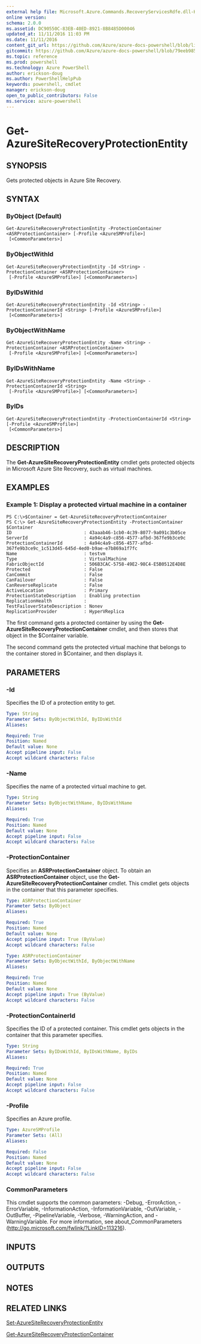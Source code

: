 ```yaml
---
external help file: Microsoft.Azure.Commands.RecoveryServicesRdfe.dll-Help.xml
online version: 
schema: 2.0.0
ms.assetid: DC90550C-83EB-40ED-8921-8B8485D00046
updated_at: 11/11/2016 11:03 PM
ms.date: 11/11/2016
content_git_url: https://github.com/Azure/azure-docs-powershell/blob/live/azureps-cmdlets-docs/ServiceManagement/Azure.SiteRecovery/v1.6.1/Get-AzureSiteRecoveryProtectionEntity.md
gitcommit: https://github.com/Azure/azure-docs-powershell/blob/79eeb985ea480979357fb4695832a0c3d29a48bf/azureps-cmdlets-docs/ServiceManagement/Azure.SiteRecovery/v1.6.1/Get-AzureSiteRecoveryProtectionEntity.md
ms.topic: reference
ms.prod: powershell
ms.technology: Azure PowerShell
author: erickson-doug
ms.author: PowerShellHelpPub
keywords: powershell, cmdlet
manager: erickson-doug
open_to_public_contributors: False
ms.service: azure-powershell
---
```


# Get-AzureSiteRecoveryProtectionEntity

## SYNOPSIS
Gets protected objects in Azure Site Recovery.

## SYNTAX

### ByObject (Default)
```
Get-AzureSiteRecoveryProtectionEntity -ProtectionContainer <ASRProtectionContainer> [-Profile <AzureSMProfile>]
 [<CommonParameters>]
```

### ByObjectWithId
```
Get-AzureSiteRecoveryProtectionEntity -Id <String> -ProtectionContainer <ASRProtectionContainer>
 [-Profile <AzureSMProfile>] [<CommonParameters>]
```

### ByIDsWithId
```
Get-AzureSiteRecoveryProtectionEntity -Id <String> -ProtectionContainerId <String> [-Profile <AzureSMProfile>]
 [<CommonParameters>]
```

### ByObjectWithName
```
Get-AzureSiteRecoveryProtectionEntity -Name <String> -ProtectionContainer <ASRProtectionContainer>
 [-Profile <AzureSMProfile>] [<CommonParameters>]
```

### ByIDsWithName
```
Get-AzureSiteRecoveryProtectionEntity -Name <String> -ProtectionContainerId <String>
 [-Profile <AzureSMProfile>] [<CommonParameters>]
```

### ByIDs
```
Get-AzureSiteRecoveryProtectionEntity -ProtectionContainerId <String> [-Profile <AzureSMProfile>]
 [<CommonParameters>]
```

## DESCRIPTION
The **Get-AzureSiteRecoveryProtectionEntity** cmdlet gets protected objects in Microsoft Azure Site Recovery, such as virtual machines.

## EXAMPLES

### Example 1: Display a protected virtual machine in a container
```
PS C:\>$Container = Get-AzureSiteRecoveryProtectionContainer
PS C:\> Get-AzureSiteRecoveryProtectionEntity -ProtectionContainer $Container 
ID                           : 43aaab46-1cb0-4c39-8077-9a091c3b05ce
ServerId                     : 4a94c4a9-c856-4577-afbd-367fe9b3ce9c
ProtectionContainerId        : 4a94c4a9-c856-4577-afbd-367fe9b3ce9c_1c513d45-645d-4ed0-b9ae-e7b869a1f7fc
Name                         : testvm
Type                         : VirtualMachine
FabricObjectId               : 506B3CAC-5758-49E2-98C4-E5B0512E4D8E
Protected                    : False
CanCommit                    : False
CanFailover                  : False
CanReverseReplicate          : False
ActiveLocation               : Primary
ProtectionStateDescription   : Enabling protection
ReplicationHealth            : 
TestFailoverStateDescription : Nonev
ReplicationProvider          : HyperVReplica
```

The first command gets a protected container by using the **Get-AzureSiteRecoveryProtectionContainer** cmdlet, and then stores that object in the $Container variable.

The second command gets the protected virtual machine that belongs to the container stored in $Container, and then displays it.

## PARAMETERS

### -Id
Specifies the ID of a protection entity to get.

```yaml
Type: String
Parameter Sets: ByObjectWithId, ByIDsWithId
Aliases: 

Required: True
Position: Named
Default value: None
Accept pipeline input: False
Accept wildcard characters: False
```

### -Name
Specifies the name of a protected virtual machine to get.

```yaml
Type: String
Parameter Sets: ByObjectWithName, ByIDsWithName
Aliases: 

Required: True
Position: Named
Default value: None
Accept pipeline input: False
Accept wildcard characters: False
```

### -ProtectionContainer
Specifies an **ASRProtectionContainer** object.
To obtain an **ASRProtectionContainer** object, use the **Get-AzureSiteRecoveryProtectionContainer** cmdlet.
This cmdlet gets objects in the container that this parameter specifies.

```yaml
Type: ASRProtectionContainer
Parameter Sets: ByObject
Aliases: 

Required: True
Position: Named
Default value: None
Accept pipeline input: True (ByValue)
Accept wildcard characters: False
```

```yaml
Type: ASRProtectionContainer
Parameter Sets: ByObjectWithId, ByObjectWithName
Aliases: 

Required: True
Position: Named
Default value: None
Accept pipeline input: True (ByValue)
Accept wildcard characters: False
```

### -ProtectionContainerId
Specifies the ID of a protected container.
This cmdlet gets objects in the container that this parameter specifies.

```yaml
Type: String
Parameter Sets: ByIDsWithId, ByIDsWithName, ByIDs
Aliases: 

Required: True
Position: Named
Default value: None
Accept pipeline input: False
Accept wildcard characters: False
```

### -Profile
Specifies an Azure profile.

```yaml
Type: AzureSMProfile
Parameter Sets: (All)
Aliases: 

Required: False
Position: Named
Default value: None
Accept pipeline input: False
Accept wildcard characters: False
```

### CommonParameters
This cmdlet supports the common parameters: -Debug, -ErrorAction, -ErrorVariable, -InformationAction, -InformationVariable, -OutVariable, -OutBuffer, -PipelineVariable, -Verbose, -WarningAction, and -WarningVariable. For more information, see about_CommonParameters (http://go.microsoft.com/fwlink/?LinkID=113216).

## INPUTS

## OUTPUTS

## NOTES

## RELATED LINKS

[Set-AzureSiteRecoveryProtectionEntity](xref:ServiceManagement/Azure.SiteRecovery/v1.6.1/Set-AzureSiteRecoveryProtectionEntity.md)

[Get-AzureSiteRecoveryProtectionContainer](xref:ServiceManagement/Azure.SiteRecovery/v1.6.1/Get-AzureSiteRecoveryProtectionContainer.md)


